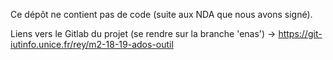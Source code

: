 Ce dépôt ne contient pas de code (suite aux NDA que nous avons signé).


Liens vers le Gitlab du projet (se rendre sur la branche 'enas') -> https://git-iutinfo.unice.fr/rey/m2-18-19-ados-outil
